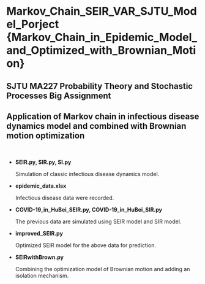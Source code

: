 # Markov_Chain_SEIR_VAR_SJTU_Model_Porject {Markov_Chain_in_Epidemic_Model_and_Optimized_with_Brownian_Motion}
## SJTU MA227 Probability Theory and Stochastic Processes Big Assignment
## Application of Markov chain in infectious disease dynamics model and combined with Brownian motion optimization
&nbsp;

- **SEIR.py, SIR.py, SI.py**

   Simulation of classic infectious disease dynamics model.
- **epidemic_data.xlsx**

   Infectious disease data were recorded.
- **COVID-19_in_HuBei_SEIR.py, COVID-19_in_HuBei_SIR.py**

   The previous data are simulated using SEIR model and SIR model.
- **improved_SEIR.py**

   Optimized SEIR model for the above data for prediction.
- **SEIRwithBrown.py**

   Combining the optimization model of Brownian motion and adding an isolation mechanism.
